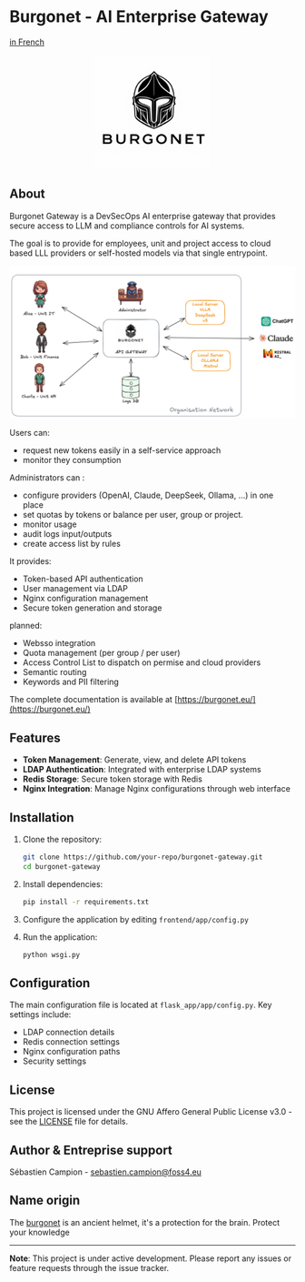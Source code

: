 # Burgonet - AI Enterprise Gateway
[in French](README.fr.md)

<p align="center">
  <img src="frontend/app/static/images/logo.png?raw=true" style="width: 200px; height: auto;" />
</p>


## About

Burgonet Gateway is a DevSecOps AI enterprise gateway that provides secure access to LLM and compliance controls for AI systems.​​​​​​​​​​​​​​​​

The goal is to provide for employees, unit and project access to
cloud based LLL providers or self-hosted models via that single entrypoint.

<p align="center">
  <img src="docs/images/overview.png?raw=true" " />
</p>



Users can:
- request new tokens easily in a self-service approach 
- monitor they consumption 

Administrators can :
- configure providers (OpenAI, Claude, DeepSeek, Ollama, ...)
in one place
- set quotas by tokens or balance per user, group or project.
- monitor usage
- audit logs input/outputs
- create access list by rules 



It provides:

- Token-based API authentication
- User management via LDAP
- Nginx configuration management
- Secure token generation and storage

planned: 
- Websso integration
- Quota management (per group / per user)
- Access Control List to dispatch on permise and cloud providers 
- Semantic routing 
- Keywords and PII filtering


The complete documentation is available at [https://burgonet.eu/](https://burgonet.eu/)


## Features

- **Token Management**: Generate, view, and delete API tokens
- **LDAP Authentication**: Integrated with enterprise LDAP systems
- **Redis Storage**: Secure token storage with Redis
- **Nginx Integration**: Manage Nginx configurations through web interface

## Installation

1. Clone the repository:
   ```bash
   git clone https://github.com/your-repo/burgonet-gateway.git
   cd burgonet-gateway
   ```

2. Install dependencies:
   ```bash
   pip install -r requirements.txt
   ```

3. Configure the application by editing `frontend/app/config.py`

4. Run the application:
   ```bash
   python wsgi.py
   ```

## Configuration

The main configuration file is located at `flask_app/app/config.py`. Key settings include:

- LDAP connection details
- Redis connection settings
- Nginx configuration paths
- Security settings

## License

This project is licensed under the GNU Affero General Public License v3.0 - see the [LICENSE](LICENSE) file for details.

## Author & Entreprise support 

Sébastien Campion - sebastien.campion@foss4.eu


## Name origin 


The [burgonet](https://en.wikipedia.org/wiki/Burgonet) is an ancient helmet, it's a protection for the brain.
Protect your knowledge 


---

**Note**: This project is under active development. Please report any issues or feature requests through the issue tracker.
